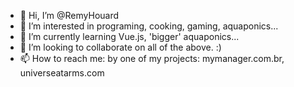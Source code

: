 - 👋 Hi, I’m @RemyHouard
- 👀 I’m interested in programing, cooking, gaming, aquaponics...
- 🌱 I’m currently learning Vue.js, 'bigger' aquaponics...
- 💞️ I’m looking to collaborate on all of the above. :)
- 📫 How to reach me: by one of my projects: mymanager.com.br, universeatarms.com

<!---
RemyHouard/RemyHouard is a ✨ special ✨ repository because its `README.md` (this file) appears on your GitHub profile.
You can click the Preview link to take a look at your changes.
--->
